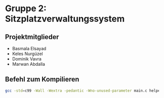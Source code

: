 # Gruppe 2: Sitzplatzverwaltungssystem

## Projektmitglieder
* Basmala Elsayad
* Keles Nurgüzel
* Dominik Vavra
* Marwan Abdalla

## Befehl zum Kompilieren
```bash
gcc -std=c99 -Wall -Wextra -pedantic -Wno-unused-parameter main.c helpers.c structs/student.c structs/lectureHall.c structs/exam.c services/csv-service.c -o ./prog
```
